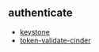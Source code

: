 
## authenticate
- [keystone](https://godleon.github.io/osp_test_results/0.2.101/authenticate/keystone.html)
- [token-validate-cinder](https://godleon.github.io/osp_test_results/0.2.101/authenticate/token-validate-cinder.html)

